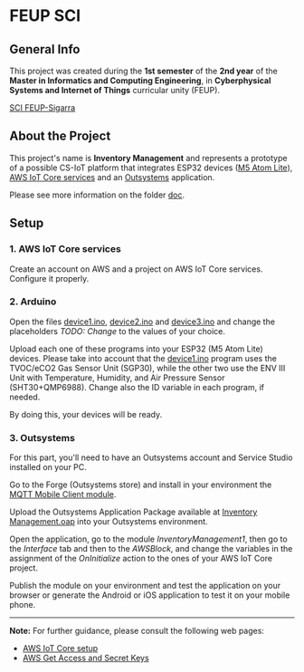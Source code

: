 # FEUP SCI

## General Info

This project was created during the **1st semester** of the **2nd year** of the **Master in Informatics and Computing Engineering**, in **Cyberphysical Systems and Internet of Things** curricular unity (FEUP).

[SCI FEUP-Sigarra](https://sigarra.up.pt/feup/en/UCURR_GERAL.FICHA_UC_VIEW?pv_ocorrencia_id=501969 "Curricular Unity Homepage")

## About the Project

This project's name is **Inventory Management** and represents a prototype of a possible CS-IoT platform that integrates ESP32 devices ([M5 Atom Lite](https://docs.m5stack.com/en/core/atom_lite)), [AWS IoT Core services](https://aws.amazon.com/pt/iot/) and an [Outsystems](https://www.outsystems.com/) application.

Please see more information on the folder [doc](doc/).

## Setup

### 1. AWS IoT Core services

Create an account on AWS and a project on AWS IoT Core services. Configure it properly.

### 2. Arduino

Open the files [device1.ino](device1/device1.ino), [device2.ino](device2/device2.ino) and [device3.ino](device3/device3.ino) and change the placeholders *TODO: Change* to the values of your choice.

Upload each one of these programs into your ESP32 (M5 Atom Lite) devices. Please take into account that the [device1.ino](device1/device1.ino) program uses the TVOC/eCO2 Gas Sensor Unit (SGP30), while the other two use the ENV III Unit with Temperature, Humidity, and Air Pressure Sensor (SHT30+QMP6988). Change also the ID variable in each program, if needed.

By doing this, your devices will be ready.

### 3. Outsystems

For this part, you'll need to have an Outsystems account and Service Studio installed on your PC.

Go to the Forge (Outsystems store) and install in your environment the [MQTT Mobile Client module](https://www.outsystems.com/forge/component-overview/1944/mqtt-mobile-client).

Upload the Outsystems Application Package available at [Inventory Management.oap](app/Inventory%20Management.oap) into your Outsystems environment. 

Open the application, go to the module *InventoryManagement1*, then go to the *Interface* tab and then to the *AWSBlock*, and change the variables in the assignment of the *OnInitialize* action to the ones of your AWS IoT Core project. 

Publish the module on your environment and test the application on your browser or generate the Android or iOS application to test it on your mobile phone.

---

**Note:** For further guidance, please consult the following web pages:

- [AWS IoT Core setup](https://how2electronics.com/connecting-esp32-to-amazon-aws-iot-core-using-mqtt/)
- [AWS Get Access and Secret Keys](https://medium.com/serverlessguru/guide-first-serverless-project-630b91366505)



